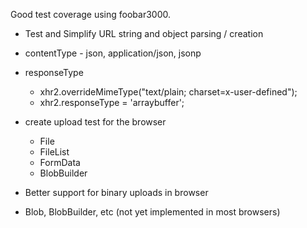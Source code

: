Good test coverage using foobar3000.

  * Test and Simplify URL string and object parsing / creation

  * contentType - json, application/json, jsonp
  * responseType
    * xhr2.overrideMimeType("text/plain; charset=x-user-defined");
    * xhr2.responseType = 'arraybuffer';
  * create upload test for the browser
    * File
    * FileList
    * FormData
    * BlobBuilder

  * Better support for binary uploads in browser
  * Blob, BlobBuilder, etc (not yet implemented in most browsers)